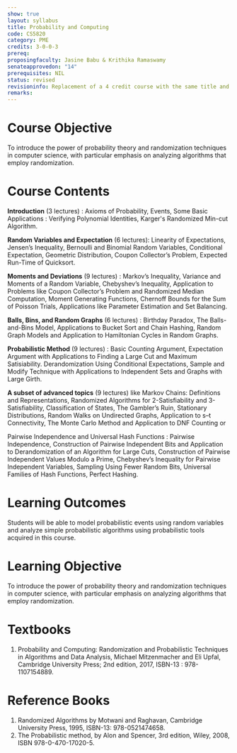 ```yaml
---
show: true
layout: syllabus
title: Probability and Computing
code: CS5820
category: PME
credits: 3-0-0-3
prereq:
proposingfaculty: Jasine Babu & Krithika Ramaswamy
senateapprovedon: "14"
prerequisites: NIL
status: revised
revisioninfo: Replacement of a 4 credit course with the same title and course code
remarks:
---
```


# Course Objective
To introduce the power of probability theory and randomization
techniques in computer science, with particular emphasis on analyzing
algorithms that employ randomization.

# Course Contents

**Introduction** (3 lectures) : Axioms of Probability, Events, Some Basic Applications : Verifying Polynomial Identities, Karger's Randomized Min-cut Algorithm. 

**Random Variables and Expectation** (6 lectures): Linearity of Expectations, Jensen’s Inequality, Bernoulli and Binomial Random Variables, Conditional Expectation, Geometric Distribution, Coupon Collector’s Problem, Expected Run-Time of Quicksort. 

**Moments and Deviations** (9 lectures) : Markov’s Inequality, Variance and Moments of a Random Variable, Chebyshev’s Inequality, Application to Problems like Coupon Collector’s Problem and Randomized Median Computation, Moment Generating Functions, Chernoff Bounds for the Sum of Poisson Trials, Applications like Parameter Estimation and Set Balancing.

**Balls, Bins, and Random Graphs** (6 lectures) : Birthday Paradox, The Balls-and-Bins Model, Applications to Bucket Sort and Chain Hashing, Random Graph Models and Application to Hamiltonian Cycles in Random Graphs.

**Probabilistic Method** (9 lectures) : Basic Counting Argument, Expectation Argument with Applications to Finding a Large Cut and Maximum Satisiability. Derandomization Using Conditional Expectations, Sample and Modify Technique with Applications to Independent Sets and Graphs with Large Girth.

**A subset of advanced topics** (9 lectures) like Markov Chains: Definitions and Representations, Randomized Algorithms for 2-Satisfiability and 3-Satisfiability, Classification of States, The Gambler’s Ruin, Stationary Distributions, Random Walks on Undirected Graphs, Application to s–t Connectivity, The Monte Carlo Method and Application to DNF Counting or 

Pairwise Independence and Universal Hash Functions : Pairwise Independence, Construction of Pairwise Independent Bits and Application to Derandomization of an Algorithm for Large Cuts, Construction of Pairwise Independent Values Modulo a Prime, Chebyshev’s Inequality for Pairwise Independent Variables, Sampling Using Fewer Random Bits, Universal Families of Hash Functions, Perfect Hashing.


# Learning Outcomes
Students will be able to model probabilistic events using random variables and analyze simple probabilistic
algorithms using probabilistic tools acquired in this course.

# Learning Objective
To introduce the power of probability theory and randomization techniques in computer science, with particular emphasis on analyzing algorithms that employ randomization.


# Textbooks
1. Probability and Computing: Randomization and Probabilistic Techniques in Algorithms and Data Analysis, Michael Mitzenmacher and Eli Upfal, Cambridge University Press; 2nd edition, 2017, ISBN-13 : 978-1107154889.

# Reference Books

1.  Randomized Algorithms by Motwani and Raghavan, Cambridge University
    Press, 1995, ISBN-13: 978-0521474658.
2.  The Probabilistic method, by Alon and Spencer, 3rd edition, Wiley,
    2008, ISBN 978-0-470-17020-5.


